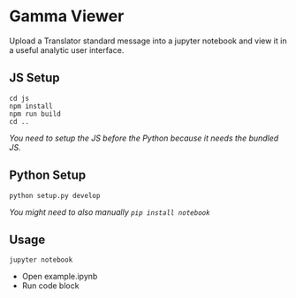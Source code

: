 # Gamma Viewer

Upload a Translator standard message into a jupyter notebook and view it in a useful analytic user interface.

## JS Setup
```
cd js
npm install
npm run build
cd ..
```

*You need to setup the JS before the Python because it needs the bundled JS.*
## Python Setup
```
python setup.py develop
```
_You might need to also manually `pip install notebook`_

## Usage
```
jupyter notebook
```
- Open example.ipynb
- Run code block
